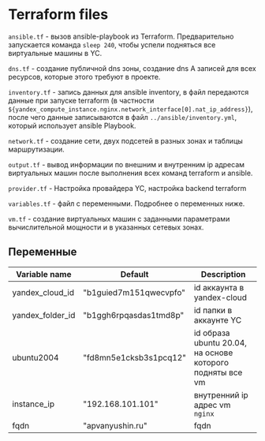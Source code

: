 Terraform files
=========

`ansible.tf` - вызов ansible-playbook из Terraform. Предварительно запускается команда `sleep 240`, чтобы успели подняться все виртуальные машины в YC.  

`dns.tf` - создание публичной dns зоны, создание dns А записей для всех ресурсов, которые этого требуют в проекте. 

`inventory.tf` - запись данных для ansible inventory, в файл передаются данные при запуске terraform (в частности `${yandex_compute_instance.nginx.network_interface[0].nat_ip_address}`), после чего данные записываются в файл `../ansible/inventory.yml`, который использует ansible Playbook.

`network.tf` - создание сети, двух подсетей в разных зонах и таблицы маршрутизации. 

`output.tf` - вывод информации по внешним и внутренним ip адресам виртуальных машин после выполнения всех команд terraform и ansible. 

`provider.tf` - Настройка провайдера YC, настройка backend terraform

`variables.tf` - файл с переменными. Подробнее о переменных ниже.

`vm.tf` - создание виртуальных машин с заданными параметрами вычислительной мощности и в указанных сетевых зонах. 


Переменные
--------------

| Variable name | Default | Description |
|--------------|-----------------------------|------------------------------------------------|
| yandex_cloud_id | "b1guied7m151qwecvpfo" | id аккаунта в yandex-cloud |
| yandex_folder_id | "b1ggh6rpqasdas1tmd8p" | id папки в аккаунте YC |
| ubuntu2004 | "fd8mn5e1cksb3s1pcq12" | id образа ubuntu 20.04, на основе которого подняты все vm |
| instance_ip | "192.168.101.101" | внутренний ip адрес vm `nginx` |
| fqdn | "apvanyushin.ru" | fqdn |
